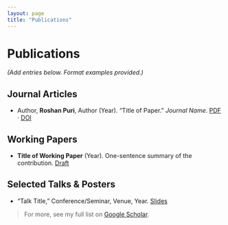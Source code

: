 ```yaml
---
layout: page
title: "Publications"
---
```


# Publications

*(Add entries below. Format examples provided.)*

## Journal Articles
- Author, **Roshan Puri**, Author (Year). “Title of Paper.” *Journal Name*. [PDF](#) · [DOI](#)

## Working Papers
- **Title of Working Paper** (Year). One-sentence summary of the contribution. [Draft](#)

## Selected Talks & Posters
- “Talk Title,” Conference/Seminar, Venue, Year. [Slides](#)

> For more, see my full list on
[Google Scholar](https://scholar.google.com/citations?user=Vcx8ZqsAAAAJ&hl=en).

